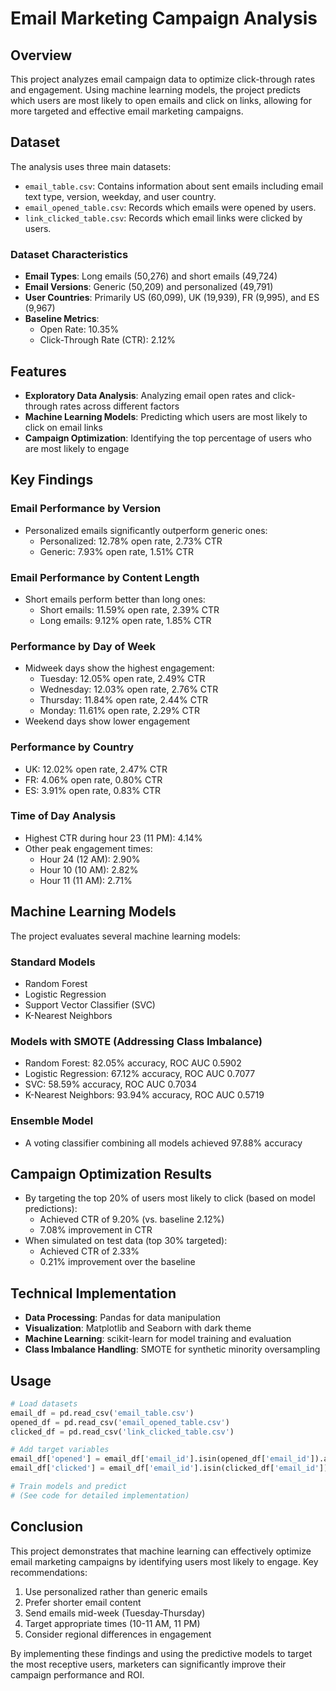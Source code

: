 
# Email Marketing Campaign Analysis

## Overview
This project analyzes email campaign data to optimize click-through rates and engagement. Using machine learning models, the project predicts which users are most likely to open emails and click on links, allowing for more targeted and effective email marketing campaigns.

## Dataset
The analysis uses three main datasets:
- `email_table.csv`: Contains information about sent emails including email text type, version, weekday, and user country.
- `email_opened_table.csv`: Records which emails were opened by users.
- `link_clicked_table.csv`: Records which email links were clicked by users.

### Dataset Characteristics
- **Email Types**: Long emails (50,276) and short emails (49,724)
- **Email Versions**: Generic (50,209) and personalized (49,791)
- **User Countries**: Primarily US (60,099), UK (19,939), FR (9,995), and ES (9,967)
- **Baseline Metrics**:
  - Open Rate: 10.35%
  - Click-Through Rate (CTR): 2.12%

## Features
- **Exploratory Data Analysis**: Analyzing email open rates and click-through rates across different factors
- **Machine Learning Models**: Predicting which users are most likely to click on email links
- **Campaign Optimization**: Identifying the top percentage of users who are most likely to engage

## Key Findings

### Email Performance by Version
- Personalized emails significantly outperform generic ones:
  - Personalized: 12.78% open rate, 2.73% CTR
  - Generic: 7.93% open rate, 1.51% CTR

### Email Performance by Content Length
- Short emails perform better than long ones:
  - Short emails: 11.59% open rate, 2.39% CTR
  - Long emails: 9.12% open rate, 1.85% CTR

### Performance by Day of Week
- Midweek days show the highest engagement:
  - Tuesday: 12.05% open rate, 2.49% CTR
  - Wednesday: 12.03% open rate, 2.76% CTR
  - Thursday: 11.84% open rate, 2.44% CTR
  - Monday: 11.61% open rate, 2.29% CTR
- Weekend days show lower engagement

### Performance by Country
- UK: 12.02% open rate, 2.47% CTR
- FR: 4.06% open rate, 0.80% CTR
- ES: 3.91% open rate, 0.83% CTR

### Time of Day Analysis
- Highest CTR during hour 23 (11 PM): 4.14%
- Other peak engagement times: 
  - Hour 24 (12 AM): 2.90%
  - Hour 10 (10 AM): 2.82%
  - Hour 11 (11 AM): 2.71%

## Machine Learning Models
The project evaluates several machine learning models:

### Standard Models
- Random Forest
- Logistic Regression
- Support Vector Classifier (SVC)
- K-Nearest Neighbors

### Models with SMOTE (Addressing Class Imbalance)
- Random Forest: 82.05% accuracy, ROC AUC 0.5902
- Logistic Regression: 67.12% accuracy, ROC AUC 0.7077
- SVC: 58.59% accuracy, ROC AUC 0.7034
- K-Nearest Neighbors: 93.94% accuracy, ROC AUC 0.5719

### Ensemble Model
- A voting classifier combining all models achieved 97.88% accuracy

## Campaign Optimization Results
- By targeting the top 20% of users most likely to click (based on model predictions):
  - Achieved CTR of 9.20% (vs. baseline 2.12%)
  - 7.08% improvement in CTR
- When simulated on test data (top 30% targeted):
  - Achieved CTR of 2.33%
  - 0.21% improvement over the baseline

## Technical Implementation
- **Data Processing**: Pandas for data manipulation
- **Visualization**: Matplotlib and Seaborn with dark theme
- **Machine Learning**: scikit-learn for model training and evaluation
- **Class Imbalance Handling**: SMOTE for synthetic minority oversampling

## Usage
```python
# Load datasets
email_df = pd.read_csv('email_table.csv')
opened_df = pd.read_csv('email_opened_table.csv')
clicked_df = pd.read_csv('link_clicked_table.csv')

# Add target variables
email_df['opened'] = email_df['email_id'].isin(opened_df['email_id']).astype(int)
email_df['clicked'] = email_df['email_id'].isin(clicked_df['email_id']).astype(int)

# Train models and predict
# (See code for detailed implementation)
```

## Conclusion
This project demonstrates that machine learning can effectively optimize email marketing campaigns by identifying users most likely to engage. Key recommendations:
1. Use personalized rather than generic emails
2. Prefer shorter email content
3. Send emails mid-week (Tuesday-Thursday)
4. Target appropriate times (10-11 AM, 11 PM)
5. Consider regional differences in engagement

By implementing these findings and using the predictive models to target the most receptive users, marketers can significantly improve their campaign performance and ROI.

